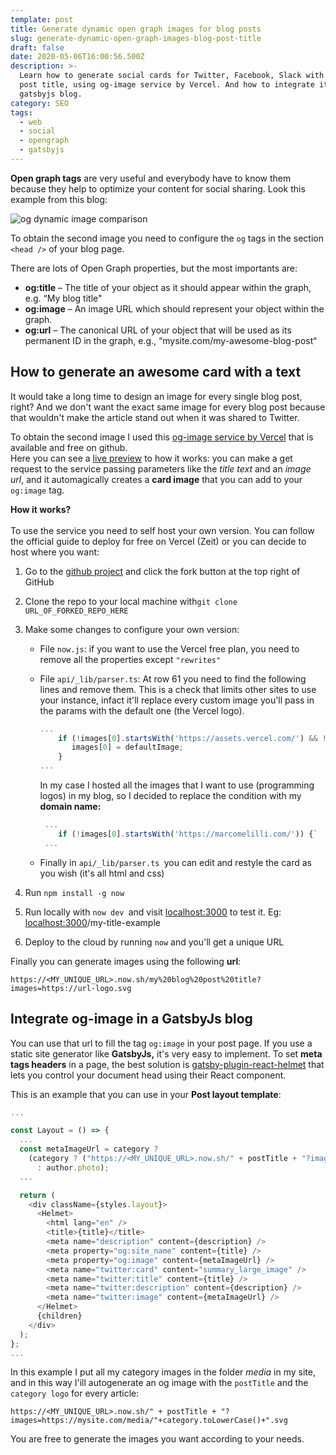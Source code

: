 ```yaml
---
template: post
title: Generate dynamic open graph images for blog posts
slug: generate-dynamic-open-graph-images-blog-post-title
draft: false
date: 2020-05-06T16:00:56.500Z
description: >-
  Learn how to generate social cards for Twitter, Facebook, Slack with the blog
  post title, using og-image service by Vercel. And how to integrate it in a
  gatsbyjs blog.
category: SEO
tags:
  - web
  - social
  - opengraph
  - gatsbyjs
---
```

**Open graph tags** are very useful and everybody have to know them because they help to optimize your content for social sharing. Look this example from this blog:

![og dynamic image comparison](/media/og-dynamic-image.png "og dynamic image")

To obtain the second image you need to configure the `og` tags in the section `<head />` of your blog page.

There are lots of Open Graph properties, but the most importants are:

* **og:title** – The title of your object as it should appear within the graph, e.g. “My blog title"
* **og:image** – An image URL which should represent your object within the graph.
* **og:url** – The canonical URL of your object that will be used as its permanent ID in the graph, e.g., “mysite.com/my-awesome-blog-post“

## How to generate an awesome card with a text

It would take a long time to design an image for every single blog post, right? And we don't want the exact same image for every blog post because that wouldn't make the article stand out when it was shared to Twitter.

To obtain the second image I used this [og-image service by Vercel](https://github.com/zeit/og-image) that is available and free on github.\
Here you can see a [live preview](https://og-image.now.sh/) to how it works: you can make a get request to the service passing parameters like the *title text* and an *image url*, and it automagically creates a **card image** that you can add to your `og:image` tag.

**How it works?**\
\
To use the service you need to self host your own version. You can follow the official guide to deploy for free on Vercel (Zeit) or you can decide to host where you want:

1. Go to the [github project](https://github.com/zeit/og-image) and click the fork button at the top right of GitHub
2. Clone the repo to your local machine with`git clone URL_OF_FORKED_REPO_HERE`
3. Make some changes to configure your own version:

   * File `now.js`: if you want to use the Vercel free plan, you need to remove all the properties except `"rewrites"`
   * File `api/_lib/parser.ts`: At row 61 you need to find the following lines and remove them. This is a check that limits other sites to use your instance, infact it'll replace every custom image you'll pass in the params with the default one (the Vercel logo).

     ```javascript
     ... 
         if (!images[0].startsWith('https://assets.vercel.com/') && !images[0].startsWith('https://assets.zeit.co/')) {
            images[0] = defaultImage;
         }
     ...
     ```

     In my case I hosted all the images that I want to use (programming logos) in my blog, so I decided to replace the condition with my **domain name:**

     ```javascript
      ... 
         if (!images[0].startsWith('https://marcomelilli.com/')) {`
      ... 
     ```
   * Finally in `api/_lib/parser.ts `you can edit and restyle the card as you wish (it's all html and css)
4. Run `npm install -g now`
5. Run locally with `now dev `and visit [localhost:3000](http://localhost:3000/) to test it. Eg: [localhost:3000](http://localhost:3000/)/my-title-example
6. Deploy to the cloud by running `now` and you'll get a unique URL

Finally you can generate images using the following **url**:

`https://<MY_UNIQUE_URL>.now.sh/my%20blog%20post%20title?images=https://url-logo.svg`

## Integrate og-image in a GatsbyJs blog

You can use that url to fill the tag `og:image` in your post page. If you use a static site generator like **GatsbyJs,** it's very easy to implement. To set **meta tags headers** in a page, the best solution is [gatsby-plugin-react-helmet](https://www.gatsbyjs.org/packages/gatsby-plugin-react-helmet/) that lets you control your document head using their React component.

This is an example that you can use in your **Post layout template**:

```javascript
...

const Layout = () => {
  ...
  const metaImageUrl = category ? 
    (category ? ("https://<MY_UNIQUE_URL>.now.sh/" + postTitle + "?images=https://mysite.com/media/"+category.toLowerCase()+".svg") 
      : author.photo);
  ...

  return (
    <div className={styles.layout}>
      <Helmet>
        <html lang="en" />
        <title>{title}</title>
        <meta name="description" content={description} />
        <meta property="og:site_name" content={title} />
        <meta property="og:image" content={metaImageUrl} />
        <meta name="twitter:card" content="summary_large_image" />
        <meta name="twitter:title" content={title} />
        <meta name="twitter:description" content={description} />
        <meta name="twitter:image" content={metaImageUrl} />
      </Helmet>
      {children}
    </div>
  );
};
...
```

In this example I put all my category images in the folder *media* in my site, and in this way I'ill autogenerate an og image with the `postTitle` and the `category logo` for every article:

`https://<MY_UNIQUE_URL>.now.sh/" + postTitle + "?images=https://mysite.com/media/"+category.toLowerCase()+".svg`

You are free to generate the images you want according to your needs.